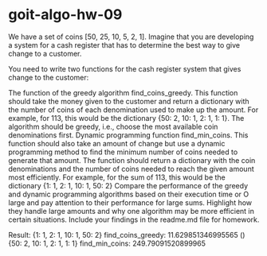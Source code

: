 # goit-algo-hw-09

We have a set of coins [50, 25, 10, 5, 2, 1]. Imagine that you are developing a system for a cash register that has to determine the best way to give change to a customer.

You need to write two functions for the cash register system that gives change to the customer:

The function of the greedy algorithm find_coins_greedy. This function should take the money given to the customer and return a dictionary with the number of coins of each denomination used to make up the amount. For example, for 113, this would be the dictionary {50: 2, 10: 1, 2: 1, 1: 1}. The algorithm should be greedy, i.e., choose the most available coin denominations first.
Dynamic programming function find_min_coins. This function should also take an amount of change but use a dynamic programming method to find the minimum number of coins needed to generate that amount. The function should return a dictionary with the coin denominations and the number of coins needed to reach the given amount most efficiently. For example, for the sum of 113, this would be the dictionary {1: 1, 2: 1, 10: 1, 50: 2}
Compare the performance of the greedy and dynamic programming algorithms based on their execution time or O large and pay attention to their performance for large sums. Highlight how they handle large amounts and why one algorithm may be more efficient in certain situations. Include your findings in the readme.md file for homework.


Result:
{1: 1, 2: 1, 10: 1, 50: 2}
find_coins_greedy: 11.629851346995565  ()
{50: 2, 10: 1, 2: 1, 1: 1}
find_min_coins: 249.79091520899965
